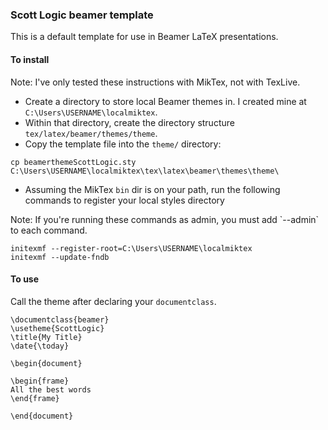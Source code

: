 ### Scott Logic beamer template

This is a default template for use in Beamer LaTeX presentations.

#### To install

<aside class="notice">
Note: I've only tested these instructions with MikTex, not with TexLive.
</aside>

* Create a directory to store local Beamer themes in. I created mine at `C:\Users\USERNAME\localmiktex`.
* Within that directory, create the directory structure `tex/latex/beamer/themes/theme`.
* Copy the template file into the `theme/` directory:
```
cp beamerthemeScottLogic.sty C:\Users\USERNAME\localmiktex\tex\latex\beamer\themes\theme\
```
* Assuming the MikTex `bin` dir is on your path, run the following commands to register your local styles directory

<aside class="notice">
Note: If you're running these commands as admin, you must add `--admin` to each command.
</aside>

```
initexmf --register-root=C:\Users\USERNAME\localmiktex
initexmf --update-fndb
```

#### To use

Call the theme after declaring your `documentclass`.
```
\documentclass{beamer}
\usetheme{ScottLogic}
\title{My Title}
\date{\today}

\begin{document}

\begin{frame}
All the best words
\end{frame}

\end{document}
```

